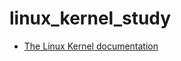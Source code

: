 # linux_kernel_study


* [The Linux Kernel documentation](https://www.kernel.org/doc/html/latest/index.html)

